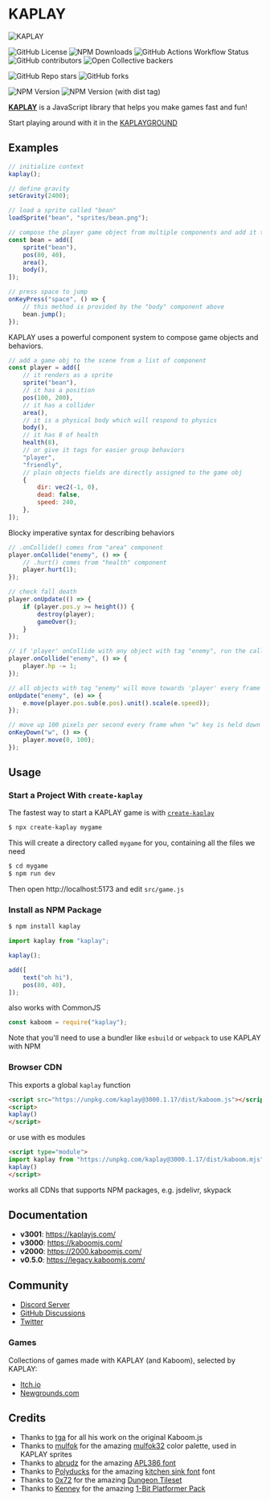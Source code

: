 # KAPLAY

![KAPLAY](assets/brand/kaplay-o.webp)

![GitHub License](https://img.shields.io/github/license/kaplayjs/kaplay?style=for-the-badge)
![NPM Downloads](https://img.shields.io/npm/dy/kaplay?style=for-the-badge)
![GitHub Actions Workflow Status](https://img.shields.io/github/actions/workflow/status/kaplayjs/kaplay/test.yml?style=for-the-badge)
![GitHub contributors](https://img.shields.io/github/contributors/kaplayjs/kaplay?style=for-the-badge)
![Open Collective backers](https://img.shields.io/opencollective/backers/kaplay?style=for-the-badge)

![GitHub Repo stars](https://img.shields.io/github/stars/kaplayjs/kaplay?style=for-the-badge)
![GitHub forks](https://img.shields.io/github/forks/kaplayjs/kaplay?style=for-the-badge)

![NPM Version](https://img.shields.io/npm/v/kaplay?style=for-the-badge)
![NPM Version (with dist tag)](https://img.shields.io/npm/v/kaplay/next?style=for-the-badge)

[**KAPLAY**](https://kaplayjs.com/) is a JavaScript library that helps you make
games fast and fun!

Start playing around with it in the [KAPLAYGROUND](https://play.kaplayjs.com/)

## Examples

```js
// initialize context
kaplay();

// define gravity
setGravity(2400);

// load a sprite called "bean"
loadSprite("bean", "sprites/bean.png");

// compose the player game object from multiple components and add it to the game
const bean = add([
    sprite("bean"),
    pos(80, 40),
    area(),
    body(),
]);

// press space to jump
onKeyPress("space", () => {
    // this method is provided by the "body" component above
    bean.jump();
});
```

KAPLAY uses a powerful component system to compose game objects and behaviors.

```js
// add a game obj to the scene from a list of component
const player = add([
    // it renders as a sprite
    sprite("bean"),
    // it has a position
    pos(100, 200),
    // it has a collider
    area(),
    // it is a physical body which will respond to physics
    body(),
    // it has 8 of health
    health(8),
    // or give it tags for easier group behaviors
    "player",
    "friendly",
    // plain objects fields are directly assigned to the game obj
    {
        dir: vec2(-1, 0),
        dead: false,
        speed: 240,
    },
]);
```

Blocky imperative syntax for describing behaviors

```js
// .onCollide() comes from "area" component
player.onCollide("enemy", () => {
    // .hurt() comes from "health" component
    player.hurt(1);
});

// check fall death
player.onUpdate(() => {
    if (player.pos.y >= height()) {
        destroy(player);
        gameOver();
    }
});

// if 'player' onCollide with any object with tag "enemy", run the callback
player.onCollide("enemy", () => {
    player.hp -= 1;
});

// all objects with tag "enemy" will move towards 'player' every frame
onUpdate("enemy", (e) => {
    e.move(player.pos.sub(e.pos).unit().scale(e.speed));
});

// move up 100 pixels per second every frame when "w" key is held down
onKeyDown("w", () => {
    player.move(0, 100);
});
```

## Usage

### Start a Project With `create-kaplay`

The fastest way to start a KAPLAY game is with
[`create-kaplay`](https://github.com/kaplayjs/create-kaplay)

```sh
$ npx create-kaplay mygame
```

This will create a directory called `mygame` for you, containing all the files
we need

```sh
$ cd mygame
$ npm run dev
```

Then open http://localhost:5173 and edit `src/game.js`

### Install as NPM Package

```sh
$ npm install kaplay
```

```js
import kaplay from "kaplay";

kaplay();

add([
    text("oh hi"),
    pos(80, 40),
]);
```

also works with CommonJS

```js
const kaboom = require("kaplay");
```

Note that you'll need to use a bundler like `esbuild` or `webpack` to use KAPLAY
with NPM

### Browser CDN

This exports a global `kaplay` function

```html
<script src="https://unpkg.com/kaplay@3000.1.17/dist/kaboom.js"></script>
<script>
kaplay()
</script>
```

or use with es modules

```html
<script type="module">
import kaplay from "https://unpkg.com/kaplay@3000.1.17/dist/kaboom.mjs"
kaplay()
</script>
```

works all CDNs that supports NPM packages, e.g. jsdelivr, skypack

## Documentation

- **v3001**: https://kaplayjs.com/
- **v3000**: https://kaboomjs.com/
- **v2000**: https://2000.kaboomjs.com/
- **v0.5.0**: https://legacy.kaboomjs.com/

## Community

- [Discord Server](https://discord.gg/aQ6RuQm3TF)
- [GitHub Discussions](https://github.com/kaplayjs/kaplay/discussions)
- [Twitter](https://twitter.com/Kaboomjs)

### Games

Collections of games made with KAPLAY (and Kaboom), selected by KAPLAY:

- [Itch.io](https://itch.io/c/4494863/kag-collection)
- [Newgrounds.com](https://www.newgrounds.com/playlist/379920/kaplay-games)

## Credits

- Thanks to [tga](https://space55.xyz) for all his work on the original
  Kaboom.js
- Thanks to [mulfok](https://twitter.com/MulfoK) for the amazing
  [mulfok32](https://lospec.com/palette-list/mulfok32) color palette, used in
  KAPLAY sprites
- Thanks to [abrudz](https://github.com/abrudz) for the amazing
  [APL386 font](https://abrudz.github.io/APL386/)
- Thanks to [Polyducks](http://polyducks.co.uk/) for the amazing
  [kitchen sink font](https://polyducks.itch.io/kitchen-sink-textmode-font) font
- Thanks to [0x72](https://0x72.itch.io/) for the amazing
  [Dungeon Tileset](https://0x72.itch.io/dungeontileset-ii)
- Thanks to [Kenney](https://kenney.nl/) for the amazing
  [1-Bit Platformer Pack](https://kenney.nl/assets/1-bit-platformer-pack)
